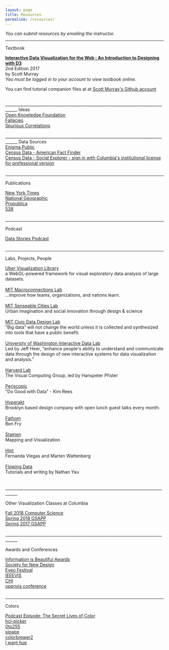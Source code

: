 ```yaml
---
layout: page
title: Resources
permalink: /resources/
---
```


<i>You can submit resources by emailing the instructor.</i>

____________________________________________________________________________________
<span id="rTitle">Textbook</span><br/>

<div id ="rItem">
<a href="https://web-b-ebscohost-com.ezproxy.cul.columbia.edu/ehost/detail/detail?vid=0&sid=827c702a-cdb2-4ed6-951e-adfc2f0b5029%40pdc-v-sessmgr06&bdata=JnNpdGU9ZWhvc3QtbGl2ZSZzY29wZT1zaXRl#AN=1570142&db=nlebk" target="_blank"><strong><u>Interactive Data Visualization for the Web : An Introduction to Designing with D3</u></strong> </a><br/>
2nd Edition 2017<br/>
by Scott Murray<br/>
 <i>You must be logged in to your account to view textbook online.</i><br/>

You can find tutorial companion files at at <a href="https://github.com/alignedleft/d3-book" target="_blank"><u>Scott Murray's Github account</u></a>
<br/>
<br/>

</div>
____________________________________________________________________________________
<span id="rTitle">Ideas</span>
<div id ="rItem">
<a href="https://okfn.org/" target="_blank">Open Knowledge Foundation</a><br/>
<a href="https://informationisbeautiful.net/visualizations/rhetological-fallacies/" target="_blank">Fallacies</a><br/>
<a href="http://www.tylervigen.com/spurious-correlations" target="_blank">Spurious Correlations</a><br/>
<br/>

</div>
____________________________________________________________________________________
<span id="rTitle">Data Sources</span>
<div id ="rItem">
    <a href="https://public.enigma.com/" target="_blank">Enigma Public</a><br/>
    <a href="https://factfinder.census.gov/faces/nav/jsf/pages/index.xhtml" target="_blank">Census Data -  American Fact Finder</a><br/>
    <a href="https://www.socialexplorer.com/explore-maps" target="_blank">Census Data - Social Explorer - sign in with Columbia's institutional license for professional version</a><br/>
    <br/>
</div>

____________________________________________________________________________________
<span id="rTitle">Publications</span>
<div id ="rItem">
    <a href="https://www.nytimes.com/interactive/2018/us/2018-year-in-graphics.html" target="_blank">New York Times</a><br/>
    <a href="https://www.nationalgeographic.org/" target="_blank">National Geographic</a><br/>
    <a href="https://www.propublica.org/" target="_blank">Propublica</a><br/>
    <a href="https://fivethirtyeight.com/" target="_blank">538</a><br/>
    <br/>
</div>


____________________________________________________________________________________

<span id="rTitle">Podcast</span>
<div id ="rItem">
    <a href="http://datastori.es/" target="_blank">Data Stories Podcast</a><br/>
    <br/>
    
</div>

____________________________________________________________________________________

<span id="rTitle">Labs, Projects, People</span>
<div id ="rItem">
    <a href="http://deck.gl/#/" target="_blank">Uber Visualization Library</a><br/> a WebGL-powered framework for visual exploratory data analysis of large datasets.<br/><br/>
    <a href="http://macro.media.mit.edu/" target="_blank">MIT Macroconnections Lab</a><br/> ...improve how teams, organizations, and nations learn.<br/><br/>
    <a href="http://senseable.mit.edu/" target="_blank">MIT Senseable Cities Lab</a><br/>  Urban imagination and social innovation through design & science<br/><br/>
    <a href="http://civicdatadesignlab.mit.edu/" target="_blank">MIT Civic Data Design Lab</a><br/>  “Big data” will not change the world unless it is collected and synthesized into tools that have a public benefit.<br/><br/>
    <a href="http://idl.cs.washington.edu/" target="_blank">University of Washington Interactive Data Lab</a><br/>Led by Jeff Heer, "enhance people's ability to understand and communicate data through the design of new interactive systems for data visualization and analysis."<br/><br/> 
    <a href="https://vcg.seas.harvard.edu/" target="_blank">Harvard Lab</a><br/> 
The Visual Computing Group, led by Hanspeter Pfister<br/><br/>
    <a href="https://periscopic.com/" target="_blank">Periscopic</a><br/>"Do Good with Data" - Kim Rees<br/><br/>
    <a href="http://www.hyperakt.com/" target="_blank">Hyperakt</a><br/> Brooklyn based design company with open lunch guest talks every month.<br/><br/>
    <a href="https://fathom.info/" target="_blank">Fathom</a><br/> Ben Fry<br/><br/>
    <a href="https://stamen.com/" target="_blank">Stamen</a><br/> Mapping and Visualization <br/><br/>
    <a href="http://hint.fm/wind/" target="_blank">Hint</a><br/> Fernanda Viegas and Marten Wattenberg<br/><br/>
    <a href="https://flowingdata.com/" target="_blank">Flowing Data</a><br/> Tutorials and writing by Nathan Yau <br/><br/>
    <br/>
</div>
____________________________________________________________________________________


<span id="rTitle">Other Visualization Classes at Columbia</span>
<div id ="rItem">
<a href="https://columbiaviz.github.io/2018f_w4995/" target="_blank">Fall 2018 Computer Science</a><br/> 
<a href="http://agneschang.net/gsapp-dataviz-archhum/" target="_blank">Spring 2018 GSAPP</a><br/>
<a href="https://github.com/juanfrans-courses/dataViz_arch_hum/blob/master/Spring_2017/Syllabus.md" target="_blank">Spring 2017 GSAPP</a><br/><br/>
</div>
____________________________________________________________________________________

<span id="rTitle">Awards and Conferences</span>
<div id ="rItem">
<a href="https://www.informationisbeautifulawards.com/news/118-the-nyt-s-best-data-visualizations-of-the-year
" target="_blank">Information is Beautiful Awards</a><br/>
<a href="https://www.snd.org/" target="_blank">Society for New Design</a><br/>
<a href="http://eyeofestival.com/" target="_blank">Eyeo Festival</a><br/>
<a href="http://ieeevis.org/year/2019/welcome" target="_blank">IEEEVIS</a><br/>
<a href="https://chi2019.acm.org/" target="_blank">CHI</a><br/>
<a href="http://www.openvisconf.com/" target="_blank">openvis conference</a><br/>
<br/>
</div>

____________________________________________________________________________________

<span id="rTitle">Colors</span>
<div id ="rItem">
<a href="https://99percentinvisible.org/episode/the-secret-lives-of-color/" target="_blank">Podcast Episode: The Secret Lives of Color</a><br/>
<a href="http://tristen.ca/hcl-picker/#/hlc/6/1/15534C/E2E062" target="_blank">hcl-picker</a><br/>
<a href="http://www.0to255.com/" target="_blank">0to255</a><br/>
<a href="https://sipapp.io/" target="_blank">sipapp</a><br/>
<a href="http://colorbrewer2.org" target="_blank">colorbrewer2</a><br/>
<a href="http://tools.medialab.sciences-po.fr/iwanthue/" target="_blank">I want hue</a><br/>
</div>